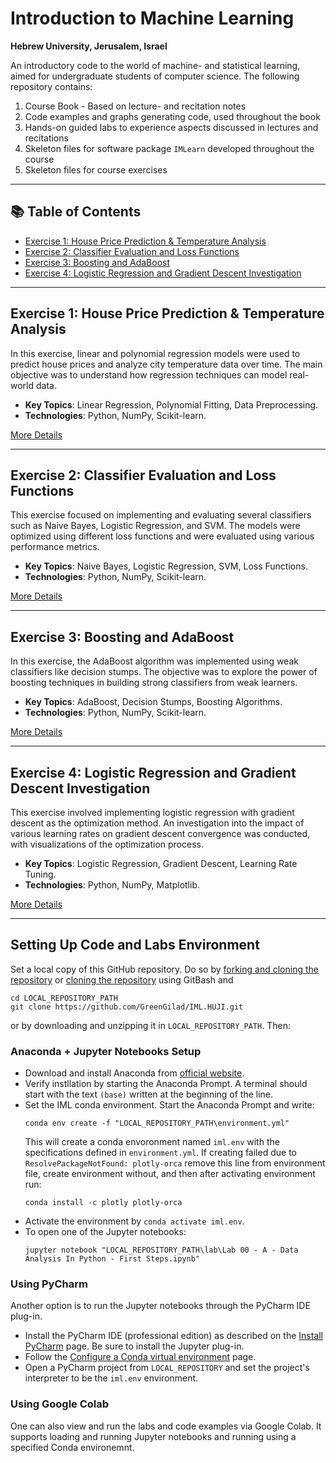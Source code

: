 # Introduction to Machine Learning
**Hebrew University, Jerusalem, Israel**

An introductory code to the world of machine- and statistical learning, aimed for undergraduate students of computer science. The following repository contains:
1) Course Book - Based on lecture- and recitation notes
2) Code examples and graphs generating code, used throughout the book
3) Hands-on guided labs to experience aspects discussed in lectures and recitations
4) Skeleton files for software package ``IMLearn`` developed throughout the course
5) Skeleton files for course exercises


---

## 📚 Table of Contents

- [Exercise 1: House Price Prediction & Temperature Analysis](#exercise-1-house-price-prediction--temperature-analysis)
- [Exercise 2: Classifier Evaluation and Loss Functions](#exercise-2-classifier-evaluation-and-loss-functions)
- [Exercise 3: Boosting and AdaBoost](#exercise-3-boosting-and-adaboost)
- [Exercise 4: Logistic Regression and Gradient Descent Investigation](#exercise-4-logistic-regression-and-gradient-descent-investigation)


---

## Exercise 1: House Price Prediction & Temperature Analysis

In this exercise, linear and polynomial regression models were used to predict house prices and analyze city temperature data over time. The main objective was to understand how regression techniques can model real-world data.

- **Key Topics**: Linear Regression, Polynomial Fitting, Data Preprocessing.
- **Technologies**: Python, NumPy, Scikit-learn.

[More Details](https://github.com/ofekavidan/Introduction-To-Machine-Learning/tree/main/exercises/exercise%201)

---

## Exercise 2: Classifier Evaluation and Loss Functions

This exercise focused on implementing and evaluating several classifiers such as Naive Bayes, Logistic Regression, and SVM. The models were optimized using different loss functions and were evaluated using various performance metrics.

- **Key Topics**: Naive Bayes, Logistic Regression, SVM, Loss Functions.
- **Technologies**: Python, NumPy, Scikit-learn.

[More Details](https://github.com/ofekavidan/Introduction-To-Machine-Learning/tree/main/exercises/exercise%202)

---

## Exercise 3: Boosting and AdaBoost

In this exercise, the AdaBoost algorithm was implemented using weak classifiers like decision stumps. The objective was to explore the power of boosting techniques in building strong classifiers from weak learners.

- **Key Topics**: AdaBoost, Decision Stumps, Boosting Algorithms.
- **Technologies**: Python, NumPy, Scikit-learn.

[More Details](https://github.com/ofekavidan/Introduction-To-Machine-Learning/tree/main/exercises/exercise%203)

---

## Exercise 4: Logistic Regression and Gradient Descent Investigation

This exercise involved implementing logistic regression with gradient descent as the optimization method. An investigation into the impact of various learning rates on gradient descent convergence was conducted, with visualizations of the optimization process.

- **Key Topics**: Logistic Regression, Gradient Descent, Learning Rate Tuning.
- **Technologies**: Python, NumPy, Matplotlib.

[More Details](https://github.com/ofekavidan/Introduction-To-Machine-Learning/tree/main/exercises/exercise%204)

---



## Setting Up Code and Labs Environment
Set a local copy of this GitHub repository. Do so by [forking and cloning the repository](https://docs.github.com/en/get-started/quickstart/fork-a-repo) or [cloning the repository](https://docs.github.com/en/github/creating-cloning-and-archiving-repositories/cloning-a-repository) using GitBash and 
```
cd LOCAL_REPOSITORY_PATH
git clone https://github.com/GreenGilad/IML.HUJI.git
```

or by downloading and unzipping it in `LOCAL_REPOSITORY_PATH`. Then:

### Anaconda + Jupyter Notebooks Setup
- Download and install Anaconda from [official website](https://www.anaconda.com/products/individual#Downloads). 
- Verify instllation by starting the Anaconda Prompt. A terminal should start with the text `(base)` written at the beginning of the line.
- Set the IML conda environment. Start the Anaconda Prompt and write:
  ```
  conda env create -f "LOCAL_REPOSITORY_PATH\environment.yml"
  ```
  This will create a conda envoronment named `iml.env` with the specifications defined in `environment.yml`. If creating failed due to `ResolvePackageNotFound: plotly-orca` remove this line from environment file, create environment without, and then after activating environment run:
  ```
  conda install -c plotly plotly-orca
  ```
- Activate the environment by `conda activate iml.env`.
- To open one of the Jupyter notebooks:
  ```
  jupyter notebook "LOCAL_REPOSITORY_PATH\lab\Lab 00 - A - Data Analysis In Python - First Steps.ipynb"
  ```

### Using PyCharm
Another option is to run the Jupyter notebooks through the PyCharm IDE plug-in. 
- Install the PyCharm IDE (professional edition) as described on the [Install PyCharm](https://www.jetbrains.com/help/pycharm/installation-guide.html) page. Be sure to install the Jupyter plug-in.
- Follow the [Configure a Conda virtual environment](https://www.jetbrains.com/help/pycharm/conda-support-creating-conda-virtual-environment.html#conda-requirements) page.
- Open a PyCharm project from `LOCAL_REPOSITORY` and set the project's interpreter to be the `iml.env` environment.

### Using Google Colab
One can also view and run the labs and code examples via Google Colab. It supports loading and running Jupyter notebooks and running using a specified Conda environemnt.
